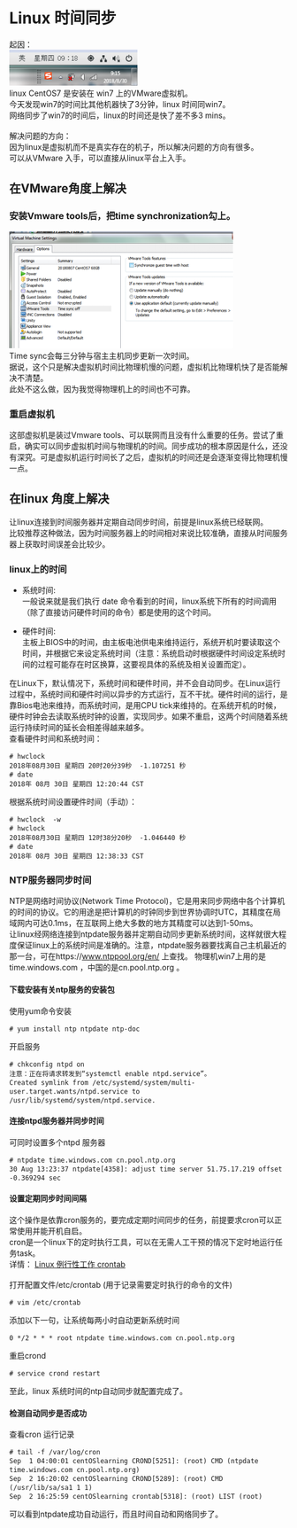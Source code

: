 # Linux 时间同步
起因：</br>
![](https://github.com/dearxuany/Sharon_Technology_learning_note/blob/master/note_images/Linux_note_images/linux_time01.png) </br>
linux CentOS7 是安装在 win7 上的VMware虚拟机。</br>
今天发现win7的时间比其他机器快了3分钟，linux 时间同win7。</br>
网络同步了win7的时间后，linux的时间还是快了差不多3 mins。</br>
</br>
解决问题的方向：</br>
因为linux是虚拟机而不是真实存在的机子，所以解决问题的方向有很多。</br>
可以从VMware 入手，可以直接从linux平台上入手。</br>

## 在VMware角度上解决
### 安装Vmware tools后，把time synchronization勾上。
![](https://github.com/dearxuany/Sharon_Technology_learning_note/blob/master/note_images/Linux_note_images/linux_time02.png) </br>
Time sync会每三分钟与宿主主机同步更新一次时间。 </br>
据说，这个只是解决虚拟机时间比物理机慢的问题，虚拟机比物理机快了是否能解决不清楚。</br>
此处不这么做，因为我觉得物理机上的时间也不可靠。</br>

### 重启虚拟机
这部虚拟机是装过Vmware tools、可以联网而且没有什么重要的任务。尝试了重启，确实可以同步虚拟机时间与物理机的时间。同步成功的根本原因是什么，还没有深究。可是虚拟机运行时间长了之后，虚拟机的时间还是会逐渐变得比物理机慢一点。


## 在linux 角度上解决
让linux连接到时间服务器并定期自动同步时间，前提是linux系统已经联网。</br>
比较推荐这种做法，因为时间服务器上的时间相对来说比较准确，直接从时间服务器上获取时间误差会比较少。</br>
### linux上的时间
* 系统时间: </br>
一般说来就是我们执行 date 命令看到的时间，linux系统下所有的时间调用（除了直接访问硬件时间的命令）都是使用的这个时间。</br>

* 硬件时间:</br>
主板上BIOS中的时间，由主板电池供电来维持运行，系统开机时要读取这个时间，并根据它来设定系统时间（注意：系统启动时根据硬件时间设定系统时间的过程可能存在时区换算，这要视具体的系统及相关设置而定）。</br>

在Linux下，默认情况下，系统时间和硬件时间，并不会自动同步。在Linux运行过程中，系统时间和硬件时间以异步的方式运行，互不干扰。硬件时间的运行，是靠Bios电池来维持，而系统时间，是用CPU tick来维持的。在系统开机的时候，硬件时钟会去读取系统时钟的设置，实现同步。如果不重启，这两个时间随着系统运行持续时间的延长会相差得越来越多。
</br>
查看硬件时间和系统时间：
```
# hwclock
2018年08月30日 星期四 20时20分39秒  -1.107251 秒
# date
2018年 08月 30日 星期四 12:20:44 CST
```
根据系统时间设置硬件时间（手动）：
```
# hwclock  -w
# hwclock
2018年08月30日 星期四 12时38分20秒  -1.046440 秒
# date
2018年 08月 30日 星期四 12:38:33 CST
```

### NTP服务器同步时间
NTP是网络时间协议(Network Time Protocol)，它是用来同步网络中各个计算机的时间的协议。它的用途是把计算机的时钟同步到世界协调时UTC，其精度在局域网内可达0.1ms，在互联网上绝大多数的地方其精度可以达到1-50ms。</br>
让linux经网络连接到ntpdate服务器并定期自动同步更新系统时间，这样就很大程度保证linux上的系统时间是准确的。注意，ntpdate服务器要找离自己主机最近的那一台，可在https://www.ntppool.org/en/ 上查找。
物理机win7上用的是 time.windows.com ，中国的是cn.pool.ntp.org 。

#### 下载安装有关ntp服务的安装包
使用yum命令安装
```
# yum install ntp ntpdate ntp-doc
```
开启服务
```
# chkconfig ntpd on
注意：正在将请求转发到“systemctl enable ntpd.service”。
Created symlink from /etc/systemd/system/multi-user.target.wants/ntpd.service to /usr/lib/systemd/system/ntpd.service.
```

#### 连接ntpd服务器并同步时间
可同时设置多个ntpd 服务器
```
# ntpdate time.windows.com cn.pool.ntp.org
30 Aug 13:23:37 ntpdate[4358]: adjust time server 51.75.17.219 offset -0.369294 sec
```

#### 设置定期同步时间间隔
这个操作是依靠cron服务的，要完成定期时间同步的任务，前提要求cron可以正常使用并能开机自启。</br>
cron是一个linux下的定时执行工具，可以在无需人工干预的情况下定时地运行任务task。</br>
详情： [Linux 例行性工作 crontab](https://github.com/dearxuany/Sharon_Technology_learning_note/blob/master/linux_note/Linux%20%E4%BE%8B%E8%A1%8C%E6%80%A7%E5%B7%A5%E4%BD%9C.MD)</br>
</br>
打开配置文件/etc/crontab (用于记录需要定时执行的命令的文件)
```
# vim /etc/crontab
```
添加以下一句，让系统每两小时自动更新系统时间
```
0 */2 * * * root ntpdate time.windows.com cn.pool.ntp.org
```
重启crond
```
# service crond restart
```
至此，linux 系统时间的ntp自动同步就配置完成了。

#### 检测自动同步是否成功
查看cron 运行记录
```
# tail -f /var/log/cron
Sep  1 04:00:01 centOSlearning CROND[5251]: (root) CMD (ntpdate time.windows.com cn.pool.ntp.org)
Sep  2 16:20:02 centOSlearning CROND[5289]: (root) CMD (/usr/lib/sa/sa1 1 1)
Sep  2 16:25:59 centOSlearning crontab[5318]: (root) LIST (root)
```
可以看到ntpdate成功自动运行，而且时间自动和网络同步了。
